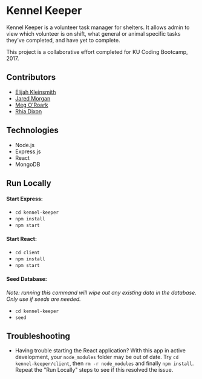 # Kennel Keeper

Kennel Keeper is a volunteer task manager for shelters. It allows admin to view which volunteer is on shift, what general or animal specific tasks they’ve completed, and have yet to complete.

This project is a collaborative effort completed for KU Coding Bootcamp, 2017.

## Contributors

- [Elijah Kleinsmith](https://elijah.io)
- [Jared Morgan](https://github.com/CptMorganz)
- [Meg O'Roark]()
- [Rhia Dixon](https://risaco.github.io/)

## Technologies

- Node.js
- Express.js
- React
- MongoDB

## Run Locally

#### Start Express:

- `cd kennel-keeper`
- `npm install`
- `npm start`

#### Start React:

- `cd client`
- `npm install`
- `npm start`

#### Seed Database:
*Note: running this command will wipe out any existing data in the database. Only use if seeds are needed.*

- `cd kennel-keeper`
- `seed`

## Troubleshooting

- Having trouble starting the React application? With this app in active development, your `node_modules` folder may be out of date. Try `cd kennel-keeper/client`, then `rm -r node_modules` and finally `npm install`. Repeat the "Run Locally" steps to see if this resolved the issue.

